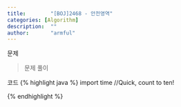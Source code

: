 ```yaml
---
title:        "[BOJ]2468 - 안전영역"
categories: [Algorithm]
description:  ""
author:       "armful"
---
```

문제 
> 문제
풀이

코드
{% highlight java %}
import time
//Quick, count to ten!

{% endhighlight %}

